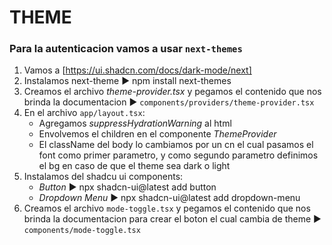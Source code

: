 <!-- Ctrl+K V para ver vista previa -->
# THEME
### Para la autenticacion vamos a usar `next-themes`
1. Vamos a [https://ui.shadcn.com/docs/dark-mode/next]
2. Instalamos next-theme ► npm install next-themes
3. Creamos el archivo *theme-provider.tsx* y pegamos el contenido que nos brinda la documentacion ► `components/providers/theme-provider.tsx`
4. En el archivo `app/layout.tsx`:
   - Agregamos *suppressHydrationWarning* al html
   - Envolvemos el children en el componente *ThemeProvider*
   - El className del body lo cambiamos por un cn el cual pasamos el font como primer parametro, y como segundo parametro definimos el bg en caso de que el theme sea dark o light
5. Instalamos del shadcu ui components:
   - *Button* ► npx shadcn-ui@latest add button
   - *Dropdown Menu* ► npx shadcn-ui@latest add dropdown-menu
6. Creamos el archivo `mode-toggle.tsx` y pegamos el contenido que nos brinda la documentacion para crear el boton el cual cambia de theme ► `components/mode-toggle.tsx`